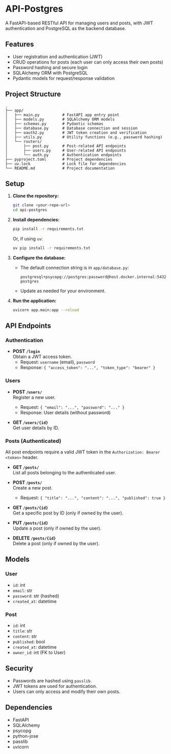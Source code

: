 # API-Postgres

A FastAPI-based RESTful API for managing users and posts, with JWT authentication and PostgreSQL as the backend database.

## Features

- User registration and authentication (JWT)
- CRUD operations for posts (each user can only access their own posts)
- Password hashing and secure login
- SQLAlchemy ORM with PostgreSQL
- Pydantic models for request/response validation

## Project Structure

```
.
├── app/
│   ├── main.py          # FastAPI app entry point
│   ├── models.py        # SQLAlchemy ORM models
│   ├── schemas.py       # Pydantic schemas
│   ├── database.py      # Database connection and session
│   ├── oauth2.py        # JWT token creation and verification
│   ├── utils.py         # Utility functions (e.g., password hashing)
│   └── routers/
│       ├── post.py      # Post-related API endpoints
│       ├── users.py     # User-related API endpoints
│       └── auth.py      # Authentication endpoints
├── pyproject.toml       # Project dependencies
├── uv.lock              # Lock file for dependencies
└── README.md            # Project documentation
```

## Setup

1. **Clone the repository:**

   ```bash
   git clone <your-repo-url>
   cd api-postgres
   ```

2. **Install dependencies:**

   ```bash
   pip install -r requirements.txt
   ```

   Or, if using `uv`:

   ```bash
   uv pip install -r requirements.txt
   ```

3. **Configure the database:**

   - The default connection string is in `app/database.py`:
     ```
     postgresql+psycopg://postgres:password@host.docker.internal:5432/fastapi-postgres
     ```
   - Update as needed for your environment.

4. **Run the application:**
   ```bash
   uvicorn app.main:app --reload
   ```

## API Endpoints

### Authentication

- **POST `/login`**  
  Obtain a JWT access token.
  - Request: `username` (email), `password`
  - Response: `{ "access_token": "...", "token_type": "bearer" }`

### Users

- **POST `/users/`**  
  Register a new user.

  - Request: `{ "email": "...", "password": "..." }`
  - Response: User details (without password)

- **GET `/users/{id}`**  
  Get user details by ID.

### Posts (Authenticated)

All post endpoints require a valid JWT token in the `Authorization: Bearer <token>` header.

- **GET `/posts/`**  
  List all posts belonging to the authenticated user.

- **POST `/posts/`**  
  Create a new post.

  - Request: `{ "title": "...", "content": "...", "published": true }`

- **GET `/posts/{id}`**  
  Get a specific post by ID (only if owned by the user).

- **PUT `/posts/{id}`**  
  Update a post (only if owned by the user).

- **DELETE `/posts/{id}`**  
  Delete a post (only if owned by the user).

## Models

### User

- `id`: int
- `email`: str
- `password`: str (hashed)
- `created_at`: datetime

### Post

- `id`: int
- `title`: str
- `content`: str
- `published`: bool
- `created_at`: datetime
- `owner_id`: int (FK to User)

## Security

- Passwords are hashed using `passlib`.
- JWT tokens are used for authentication.
- Users can only access and modify their own posts.

## Dependencies

- FastAPI
- SQLAlchemy
- psycopg
- python-jose
- passlib
- uvicorn
